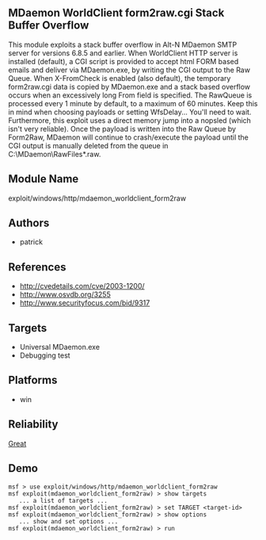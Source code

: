 ## MDaemon WorldClient form2raw.cgi Stack Buffer Overflow

This module exploits a stack buffer overflow in Alt-N 
MDaemon SMTP server for versions 6.8.5 and earlier. When 
WorldClient HTTP server is installed (default), a CGI script 
is provided to accept html FORM based emails and deliver via 
MDaemon.exe, by writing the CGI output to the Raw Queue. 
When X-FromCheck is enabled (also default), the temporary 
form2raw.cgi data is copied by MDaemon.exe and a stack based 
overflow occurs when an excessively long From field is 
specified. The RawQueue is processed every 1 minute by 
default, to a maximum of 60 minutes. Keep this in mind when 
choosing payloads or setting WfsDelay... You'll need to 
wait. Furthermore, this exploit uses a direct memory jump 
into a nopsled (which isn't very reliable). Once the payload 
is written into the Raw Queue by Form2Raw, MDaemon will 
continue to crash/execute the payload until the CGI output 
is manually deleted from the queue in 
C:\MDaemon\RawFiles\*.raw.


## Module Name
exploit/windows/http/mdaemon_worldclient_form2raw

## Authors
* patrick


## References
* http://cvedetails.com/cve/2003-1200/
* http://www.osvdb.org/3255
* http://www.securityfocus.com/bid/9317



## Targets
* Universal MDaemon.exe
* Debugging test


## Platforms
* win

## Reliability
[Great](https://github.com/rapid7/metasploit-framework/wiki/Exploit-Ranking)

## Demo

```
msf > use exploit/windows/http/mdaemon_worldclient_form2raw
msf exploit(mdaemon_worldclient_form2raw) > show targets
   ... a list of targets ...
msf exploit(mdaemon_worldclient_form2raw) > set TARGET <target-id>
msf exploit(mdaemon_worldclient_form2raw) > show options
   ... show and set options ...
msf exploit(mdaemon_worldclient_form2raw) > run
```
    
    